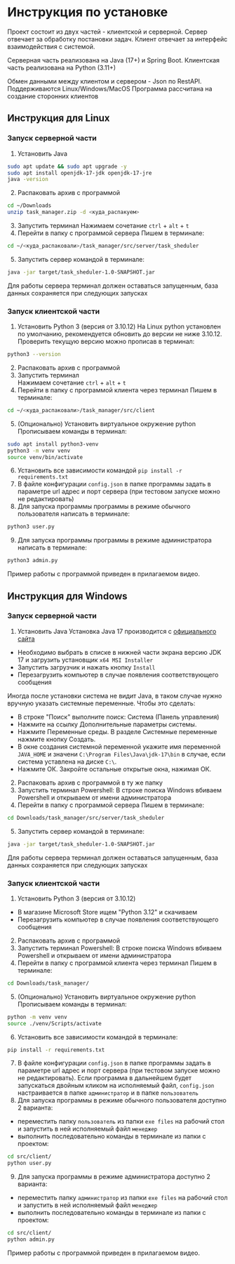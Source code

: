 # Инструкция по установке

Проект состоит из двух частей - клиентской и серверной.
Сервер отвечает за обработку постановки задач.
Клиент отвечает за интерфейс взаимодействия с системой.

Серверная часть реализована на Java (17+) и Spring Boot.
Клиентская часть реализована на Python (3.11+)

Обмен данными между клиентом и сервером - Json по RestAPI.
Поддерживаются Linux/Windows/MacOS
Программа рассчитана на создание сторонних клиентов

## Инструкция для Linux

### Запуск серверной части

1. Установить Java

```bash
sudo apt update && sudo apt upgrade -y
sudo apt install openjdk-17-jdk openjdk-17-jre
java -version
```

2. Распаковать архив с программой

```bash
cd ~/Downloads
unzip task_manager.zip -d <куда_распакуем>
```

3. Запустить терминал
Нажимаем сочетание `ctrl` + `alt` + `t`
4. Перейти в папку с программой сервера
Пишем в терминале:

```bash
cd ~/<куда_распаковали>/task_manager/src/server/task_sheduler
```

5. Запустить сервер командой в терминале:

```bash
java -jar target/task_sheduler-1.0-SNAPSHOT.jar
```

Для работы сервера терминал должен оставаться запущенным, база данных сохраняется при следующих запусках


### Запуск клиентской части

1. Установить Python 3  (версия от 3.10.12)
На Linux python установлен по умолчанию, рекомендуется обновить до версии не ниже 3.10.12.
Проверить текущую версию можно прописав в терминал:

```bash
python3 --version
```

2. Распаковать архив с программой
3. Запустить терминал  
Нажимаем сочетание `ctrl` + `alt` + `t`
4. Перейти в папку с программой клиента через терминал
Пишем в терминале:

```bash
cd ~/<куда_распаковали>/task_manager/src/client
```

5. (Опционально) Установить виртуальное окружение python
Прописываем команды в терминал:

```bash
sudo apt install python3-venv
python3 -m venv venv
source venv/bin/activate
```

6. Установить все зависимости командой `pip install -r requirements.txt`
7. В файле конфигурации `config.json` в папке программы задать в параметре url адрес и порт сервера (при тестовом запуске можно не редактировать)
8. Для запуска программы программы в режиме обычного пользователя написать в терминале:

```bash
python3 user.py
```

9. Для запуска программы программы в режиме администратора написать в терминале:

```bash
python3 admin.py
```

Пример работы с программой приведен в прилагаемом видео.

## Инструкция для Windows

### Запуск серверной части

1. Установить Java
Установка Java 17 производится с [официального сайта](https://www.oracle.com/java/technologies/downloads/#jdk17-windows)

* Необходимо выбрать в списке в нижней части экрана версию JDK 17 и загрузить установщик `x64 MSI Installer`
* Запустить загрузчик и нажать кнопку `Install`
* Перезагрузить компьютер в случае появления соответствующего сообщения

Иногда после установки система не видит Java, в таком случае нужно вручную указать системные переменные. Чтобы это сделать:

* В строке "Поиск" выполните поиск: Система (Панель управления)
* Нажмите на ссылку Дополнительные параметры системы.
* Нажмите Переменные среды. В разделе Системные переменные нажмите кнопку Создать.
* В окне создания системной переменной укажите имя переменной `JAVA_HOME` и значени `C:\Program Files\Java\jdk-17\bin` в случае, если система уставлена на диске `C:\`. 
* Нажмите ОК. Закройте остальные открытые окна, нажимая ОК. 


2. Распаковать архив с программой в ту же папку
3. Запустить терминал Powershell:
В строке поиска Windows вбиваем Powershell и открываем от имени администратора
4. Перейти в папку с программой сервера
Пишем в терминале:

```bash
cd Downloads/task_manager/src/server/task_sheduler
```

5. Запустить сервер командой в терминале:

```bash
java -jar target/task_sheduler-1.0-SNAPSHOT.jar
```

Для работы сервера терминал должен оставаться запущенным, база данных сохраняется при следующих запусках

### Запуск клиентской части

1. Установить Python 3  (версия от 3.10.12)
* В магазине Microsoft Store ищем "Python 3.12" и скачиваем
* Перезагрузить компьютер в случае появления соответствующего сообщения
2. Распаковать архив с программой
3. Запустить терминал Powershell:
В строке поиска Windows вбиваем Powershell и открываем от имени администратора
4. Перейти в папку с программой клиента через терминал
Пишем в терминале:

```bash
cd Downloads/task_manager/
```

5. (Опционально) Установить виртуальное окружение python
Прописываем команды в терминал:

```bash
python -m venv venv
source ./venv/Scripts/activate
```

6. Установить все зависимости командой в терминале:

```bash
pip install -r requirements.txt
```

7. В файле конфигурации `config.json` в папке программы задать в параметре url адрес и порт сервера (при тестовом запуске можно не редактировать). Если программа в дальнейшем будет запускаться двойным кликом на исполняемый файл, `config.json` настраивается в папке `администратор` и в папке `пользователь`
8. Для запуска программы в режиме обычного пользователя доступно 2 варианта:
* переместить папку `пользователь` из папки `exe files` на рабочий стол и запустить в ней исполняемый файл `менеджер` 
* выполнить последовательно команды в терминале из папки с проектом:

```bash
cd src/client/
python user.py
```

9. Для запуска программы в режиме администратора доступно 2 варианта:
* переместить папку `администратор` из папки `exe files` на рабочий стол и запустить в ней исполняемый файл `менеджер` 
* выполнить последовательно команды в терминале из папки с проектом:

```bash
cd src/client/
python admin.py
```

Пример работы с программой приведен в прилагаемом видео.

